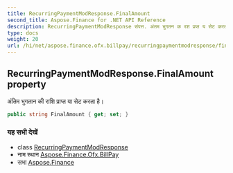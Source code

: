 ```yaml
---
title: RecurringPaymentModResponse.FinalAmount
second_title: Aspose.Finance for .NET API Reference
description: RecurringPaymentModResponse संपत्त. अंतम भुगतन क रश प्रप्त य सेट करत है
type: docs
weight: 20
url: /hi/net/aspose.finance.ofx.billpay/recurringpaymentmodresponse/finalamount/
---
```

## RecurringPaymentModResponse.FinalAmount property

अंतिम भुगतान की राशि प्राप्त या सेट करता है।

```csharp
public string FinalAmount { get; set; }
```

### यह सभी देखें

* class [RecurringPaymentModResponse](../)
* नाम स्थान [Aspose.Finance.Ofx.BillPay](../../recurringpaymentmodresponse/)
* सभा [Aspose.Finance](../../../)


